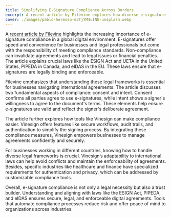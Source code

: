 ```yaml
---
title: Simplifying E-Signature Compliance Across Borders
excerpt: A recent article by Filevine explores how diverse e-signature laws can align using tools like Vinesign.
cover: ./images/pablo-hermoso-m3TjYM4uINU-unsplash.webp
---
```


A [recent article by Filevine](https://www.filevine.com/blog/ensuring-e-signature-compliance/) highlights the increasing importance of e-signature compliance in a global digital environment. E-signatures offer speed and convenience for businesses and legal professionals but come with the responsibility of meeting compliance standards. Non-compliance can invalidate agreements and lead to legal issues or financial penalties. The article explains crucial laws like the ESIGN Act and UETA in the United States, PIPEDA in Canada, and eIDAS in the EU. These laws ensure that e-signatures are legally binding and enforceable.

Filevine emphasizes that understanding these legal frameworks is essential for businesses navigating international agreements. The article discusses two fundamental aspects of compliance: consent and intent. Consent confirms all parties agree to use e-signatures, while intent shows a signer's willingness to agree to the document's terms. These elements help ensure e-signatures are valid and reflect the signer's deliberate agreement.

The article further explores how tools like Vinesign can make compliance easier. Vinesign offers features like secure workflows, audit trails, and authentication to simplify the signing process. By integrating these compliance measures, Vinesign empowers businesses to manage agreements confidently and securely.

For businesses working in different countries, knowing how to handle diverse legal frameworks is crucial. Vinesign’s adaptability to international laws can help avoid conflicts and maintain the enforceability of agreements. Besides, specific industries like healthcare and finance have specialized requirements for authentication and privacy, which can be addressed by customizable compliance tools.

Overall, e-signature compliance is not only a legal necessity but also a trust builder. Understanding and aligning with laws like the ESIGN Act, PIPEDA, and eIDAS ensures secure, legal, and enforceable digital agreements. Tools that automate compliance processes reduce risk and offer peace of mind to organizations across industries.
